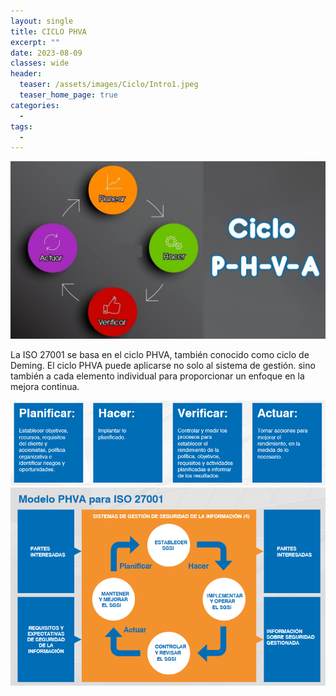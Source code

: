 ```yaml
---
layout: single
title: CICLO PHVA
excerpt: ""
date: 2023-08-09
classes: wide
header:
  teaser: /assets/images/Ciclo/Intro1.jpeg
  teaser_home_page: true
categories:
  - 
tags:
  - 
---
```


![](/assets/images/Ciclo/Intro2.jpg)

La ISO 27001 se basa en el ciclo PHVA, también conocido como ciclo de Deming. El ciclo PHVA puede aplicarse no solo al sistema de gestión. sino también a cada elemento individual para proporcionar un enfoque en la mejora continua.

<center>
    <img src='./../assets/images/Ciclo/resumen.png'>
</center>

<center>
    <img src='./../assets/images/Ciclo/PHVA.png'>
</center>